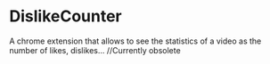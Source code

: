 # DislikeCounter
 A chrome extension that allows to see the statistics of a video as the number of likes, dislikes...  //Currently obsolete
